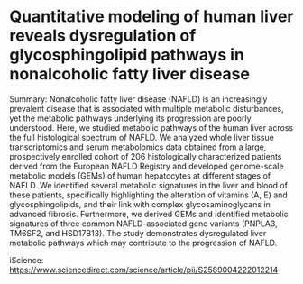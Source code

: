 # Quantitative modeling of human liver reveals dysregulation of glycosphingolipid pathways in nonalcoholic fatty liver disease #

Summary:
Nonalcoholic fatty liver disease (NAFLD) is an increasingly prevalent disease that is associated with multiple metabolic disturbances, yet the metabolic pathways underlying its progression are poorly understood. Here, we studied metabolic pathways of the human liver across the full histological spectrum of NAFLD. We analyzed whole liver tissue transcriptomics and serum metabolomics data obtained from a large, prospectively enrolled cohort of 206 histologically characterized patients derived from the European NAFLD Registry and developed genome-scale metabolic models (GEMs) of human hepatocytes at different stages of NAFLD. We identified several metabolic signatures in the liver and blood of these patients, specifically highlighting the alteration of vitamins (A, E) and glycosphingolipids, and their link with complex glycosaminoglycans in advanced fibrosis. Furthermore, we derived GEMs and identified metabolic signatures of three common NAFLD-associated gene variants (PNPLA3, TM6SF2, and HSD17B13). The study demonstrates dysregulated liver metabolic pathways which may contribute to the progression of NAFLD.

iScience: https://www.sciencedirect.com/science/article/pii/S2589004222012214


